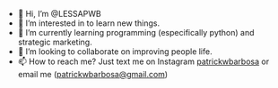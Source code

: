 - 👋 Hi, I’m @LESSAPWB
- 👀 I’m interested in to learn new things.
- 🌱 I’m currently learning programming (especifically python) and strategic marketing.
- 💞️ I’m looking to collaborate on improving people life.
- 📫 How to reach me? Just text me on Instagram [patrickwbarbosa]([url](https://www.instagram.com/patrickwbarbosa/)) or email me ([patrickwbarbosa@gmail.com]([url](mailto:patrickwbarbosa@gmail.com)))

